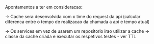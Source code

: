 Apontamentos a ter em consideracao:

-> Cache sera desenvolvida com o time do request da api (calcular diferenca entre o tempo de realizacao da chamada a api e tempo atual)

-> Os services em vez de usarem um repositorio irao utilizar a cache -> classe da cache criada e executar os respetivos testes - ver TTL